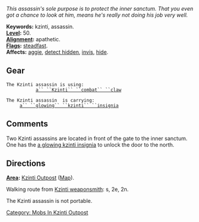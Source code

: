*This assassin's sole purpose is to protect the inner sanctum. That you
even got a chance to look at him, means he's really not doing his job
very well.*

**Keywords:** kzinti, assassin.  
**[Level](Level "wikilink"):** 50.  
**[Alignment](Alignment "wikilink"):** apathetic.  
**[Flags](:Category:_Mob_Types "wikilink"):**
[steadfast](Sentinel_Mobs "wikilink").  
**Affects:** [aggie](Aggressive "wikilink"), [detect
hidden](Detect_Hidden "wikilink"), [invis](Invis "wikilink"),
[hide](Hide "wikilink").  

## Gear

`The Kzinti assassin is using:`  
<wielded>`           `[`a`` ``Kzinti`` ``combat`` ``claw`](Kzinti_Combat_Claw "wikilink")

`The Kzinti assassin  is carrying:`  
`     `[`a`` ``glowing`` ``kzinti`` ``insignia`](a_Glowing_Kzinti_Insignia "wikilink")

## Comments

Two Kzinti assassins are located in front of the gate to the inner
sanctum. One has the [a glowing kzinti
insignia](a_Glowing_Kzinti_Insignia "wikilink") to unlock the door to
the north.

## Directions

**[Area](:Category:_Areas "wikilink"):** [Kzinti
Outpost](:Category:_Kzinti_Outpost "wikilink")
([Map](Kzinti_Outpost_Map "wikilink")).  

Walking route from [Kzinti weaponsmith](Kzinti_Weaponsmith "wikilink"):
s, 2e, 2n.

The Kzinti assassin is not portable.  

[Category: Mobs In Kzinti
Outpost](Category:_Mobs_In_Kzinti_Outpost "wikilink")
